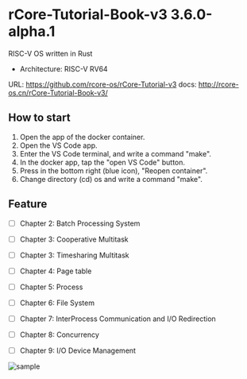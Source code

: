 # rCore-Tutorial-Book-v3 3.6.0-alpha.1

RISC-V OS written in Rust

- Architecture: RISC-V RV64

URL: <https://github.com/rcore-os/rCore-Tutorial-v3>
docs: <http://rcore-os.cn/rCore-Tutorial-Book-v3/>

## How to start

1. Open the app of the docker container.
2. Open the VS Code app.
3. Enter the VS Code terminal, and write a command "make".
4. In the docker app, tap the "open VS Code" button.
5. Press in the bottom right (blue icon), "Reopen container".
6. Change directory (cd) os and write a command "make".

## Feature

- [ ] Chapter 2: Batch Processing System

- [ ] Chapter 3: Cooperative Multitask

- [ ] Chapter 3: Timesharing Multitask

- [ ] Chapter 4: Page table

- [ ] Chapter 5: Process

- [ ] Chapter 6: File System

- [ ] Chapter 7: InterProcess Communication and I/O Redirection

- [ ] Chapter 8: Concurrency

- [ ] Chapter 9: I/O Device Management

![sample](https://user-images.githubusercontent.com/68905624/189535647-8db48562-5cf9-4225-a2f3-42174ab3e995.gif)
